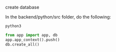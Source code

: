 create database

In the backend/python/src folder, do the following:


```python
python3

from app import app, db
app.app_context().push()
db.create_all()
```